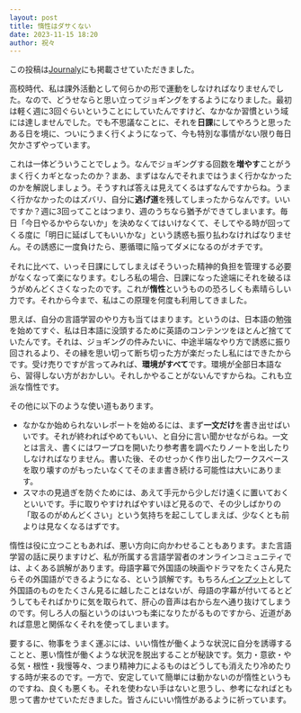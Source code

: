 ```yaml
---
layout: post
title: 惰性はダサくない
date: 2023-11-15 18:20
author: 祝々
---
```

<!-- wp:paragraph -->
<p>この投稿は<a href="https://journaly.com/post/34168">Journaly</a>にも掲載させていただきました。</p>
<!-- /wp:paragraph -->

<!-- wp:paragraph {"fontSize":"medium"} -->
<p class="has-medium-font-size">高校時代、私は課外活動として何らかの形で運動をしなければなりませんでした。なので、どうせならと思い立ってジョギングをするようになりました。最初は軽く週に3回ぐらいということにしていたんですけど、なかなか習慣という域には達しませんでした。でも不思議なことに、それを<strong>日課</strong>にしてやろうと思ったある日を境に、ついにうまく行くようになって、今も特別な事情がない限り毎日欠かさずやっています。</p>
<!-- /wp:paragraph -->

<!-- wp:paragraph {"style":{"typography":{"lineHeight":"1.5"}},"fontSize":"medium"} -->
<p class="has-medium-font-size" style="line-height:1.5">これは一体どういうことでしょう。なんでジョギングする回数を<strong>増やす</strong>ことがうまく行くカギとなったのか？まあ、まずはなんでそれまではうまく行かなかったのかを解説しましょう。そうすれば答えは見えてくるはずなんですからね。うまく行かなかったのはズバリ、自分に<strong>逃げ道</strong>を残してしまったからなんです。いいですか？週に3回ってことはつまり、週のうちなら猶予ができてしまいます。毎日「今日やるかやらないか」を決めなくてはいけなくて、そしてやる時が回ってくる度に「明日に延ばしてもいいかな」という誘惑も振り払わなければなりません。その誘惑に一度負けたら、悪循環に陥ってダメになるのがオチです。</p>
<!-- /wp:paragraph -->

<!-- wp:paragraph {"fontSize":"medium"} -->
<p class="has-medium-font-size">それに比べて、いっそ日課にしてしまえばそういった精神的負担を管理する必要がなくなって楽になります。むしろ私の場合、日課になった途端にそれを破るほうがめんどくさくなったのです。これが<strong>惰性</strong>というものの恐ろしくも素晴らしい力です。それから今まで、私はこの原理を何度も利用してきました。</p>
<!-- /wp:paragraph -->

<!-- wp:paragraph {"fontSize":"medium"} -->
<p class="has-medium-font-size">思えば、自分の言語学習のやり方も当てはまります。というのは、日本語の勉強を始めてすぐ、私は日本語に没頭するために英語のコンテンツをほとんど捨てていたんです。それは、ジョギングの件みたいに、中途半端なやり方で誘惑に振り回されるより、その縁を思い切って断ち切った方が楽だったし私にはできたからです。受け売りですが言ってみれば、<strong>環境がすべて</strong>です。環境が全部日本語なら、習得しない方がおかしい。それしかやることがないんですからね。これも立派な惰性です。</p>
<!-- /wp:paragraph -->

<!-- wp:group {"layout":{"type":"default"}} -->
<div class="wp-block-group"><!-- wp:group {"layout":{"type":"constrained"}} -->
<div class="wp-block-group"><!-- wp:paragraph {"fontSize":"medium"} -->
<p class="has-medium-font-size">その他に以下のような使い道もあります。</p>
<!-- /wp:paragraph -->

<!-- wp:list -->
<ul><!-- wp:list-item {"fontSize":"medium"} -->
<li class="has-medium-font-size">なかなか始められないレポートを始めるには、まず<strong>一文だけ</strong>を書き出せばいいです。それが終わればやめてもいい、と自分に言い聞かせながらね。一文とは言え、書くにはワープロを開いたり参考書を調べたりノートを出したりしなければなりません。書いた後、そのせっかく作り出したワークスペースを取り壊すのがもったいなくてそのまま書き続ける可能性は大いにあります。</li>
<!-- /wp:list-item -->

<!-- wp:list-item {"fontSize":"medium"} -->
<li class="has-medium-font-size">スマホの見過ぎを防ぐためには、あえて手元から少しだけ遠くに置いておくといいです。手に取りやすければやすいほど見るので、その少しばかりの「取るのがめんどくさい」という気持ちを起こしてしまえば、少なくとも前よりは見なくなるはずです。</li>
<!-- /wp:list-item --></ul>
<!-- /wp:list --></div>
<!-- /wp:group --></div>
<!-- /wp:group -->

<!-- wp:paragraph {"fontSize":"medium"} -->
<p class="has-medium-font-size">惰性は役に立つこともあれば、悪い方向に向かわせることもあります。また言語学習の話に戻りますけど、私が所属する言語学習者のオンラインコミュニティでは、よくある誤解があります。母語字幕で外国語の映画やドラマをたくさん見たらその外国語ができるようになる、という誤解です。もちろん<a href="https://ja.wikipedia.org/wiki/%E3%82%A4%E3%83%B3%E3%83%97%E3%83%83%E3%83%88%E4%BB%AE%E8%AA%AC" target="_blank" rel="noreferrer noopener">インプット</a>として外国語のものをたくさん見るに越したことはないが、母語の字幕が付いてるとどうしてもそればかりに気を取られて、肝心の音声は右から左へ通り抜けてしまうのです。何しろ人の脳というのはいつも楽になりたがるものですから、近道があれば意思と関係なくそれを使ってしまいます。</p>
<!-- /wp:paragraph -->

<!-- wp:paragraph {"fontSize":"medium"} -->
<p class="has-medium-font-size">要するに、物事をうまく運ぶには、いい惰性が働くような状況に自分を誘導することと、悪い惰性が働くような状況を脱出することが秘訣です。気力・意欲・やる気・根性・我慢等々、つまり精神力によるものはどうしても消えたり冷めたりする時が来るのです。一方で、安定していて簡単には動かないのが惰性というものですね、良くも悪くも。それを使わない手はないと思うし、参考になればとも思って書かせていただきました。皆さんにいい惰性があるように祈っています。</p>
<!-- /wp:paragraph -->
